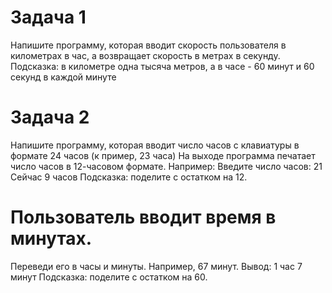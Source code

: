 # Задача 1
Напишите программу, которая вводит скорость пользователя в километрах в час,
а возвращает скорость в метрах в секунду.
Подсказка: в километре одна тысяча метров, а в часе - 60 минут и 60 секунд в каждой минуте

# Задача 2
Напишите программу, которая вводит число часов с клавиатуры в формате 24 часов (к пример, 23 часа)
На выходе программа печатает число часов в 12-часовом формате.
Например:
Введите число часов: 21
Сейчас 9 часов
Подсказка: поделите с остатком на 12.

# Пользователь вводит время в минутах.
Переведи его в часы и минуты.
Например, 67 минут.
Вывод:
1 час
7 минут
Подсказка: поделите с остатком на 60.
